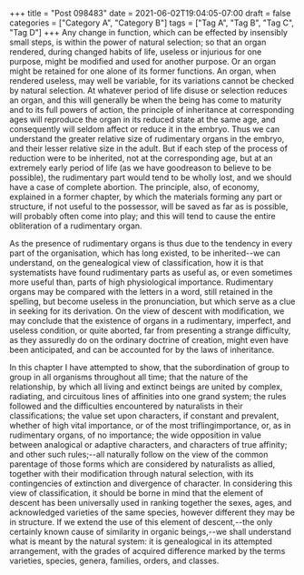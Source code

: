 +++
title = "Post 098483"
date = 2021-06-02T19:04:05-07:00
draft = false
categories = ["Category A", "Category B"]
tags = ["Tag A", "Tag B", "Tag C", "Tag D"]
+++
Any change in function, which can be effected by insensibly small steps, is within the power of natural selection; so that an organ rendered, during changed habits of life, useless or injurious for one purpose, might be modified and used for another purpose. Or an organ might be retained for one alone of its former functions. An organ, when rendered useless, may well be variable, for its variations cannot be checked by natural selection. At whatever period of life disuse or selection reduces an organ, and this will generally be when the being has come to maturity and to its full powers of action, the principle of inheritance at corresponding ages will reproduce the organ in its reduced state at the same age, and consequently will seldom affect or reduce it in the embryo. Thus we can understand the greater relative size of rudimentary organs in the embryo, and their lesser relative size in the adult. But if each step of the process of reduction were to be inherited, not at the corresponding age, but at an extremely early period of life (as we have goodreason to believe to be possible), the rudimentary part would tend to be wholly lost, and we should have a case of complete abortion. The principle, also, of economy, explained in a former chapter, by which the materials forming any part or structure, if not useful to the possessor, will be saved as far as is possible, will probably often come into play; and this will tend to cause the entire obliteration of a rudimentary organ.

As the presence of rudimentary organs is thus due to the tendency in every part of the organisation, which has long existed, to be inherited--we can understand, on the genealogical view of classification, how it is that systematists have found rudimentary parts as useful as, or even sometimes more useful than, parts of high physiological importance. Rudimentary organs may be compared with the letters in a word, still retained in the spelling, but become useless in the pronunciation, but which serve as a clue in seeking for its derivation. On the view of descent with modification, we may conclude that the existence of organs in a rudimentary, imperfect, and useless condition, or quite aborted, far from presenting a strange difficulty, as they assuredly do on the ordinary doctrine of creation, might even have been anticipated, and can be accounted for by the laws of inheritance.

In this chapter I have attempted to show, that the subordination of group to group in all organisms throughout all time; that the nature of the relationship, by which all living and extinct beings are united by complex, radiating, and circuitous lines of affinities into one grand system; the rules followed and the difficulties encountered by naturalists in their classifications; the value set upon characters, if constant and prevalent, whether of high vital importance, or of the most triflingimportance, or, as in rudimentary organs, of no importance; the wide opposition in value between analogical or adaptive characters, and characters of true affinity; and other such rules;--all naturally follow on the view of the common parentage of those forms which are considered by naturalists as allied, together with their modification through natural selection, with its contingencies of extinction and divergence of character. In considering this view of classification, it should be borne in mind that the element of descent has been universally used in ranking together the sexes, ages, and acknowledged varieties of the same species, however different they may be in structure. If we extend the use of this element of descent,--the only certainly known cause of similarity in organic beings,--we shall understand what is meant by the natural system: it is genealogical in its attempted arrangement, with the grades of acquired difference marked by the terms varieties, species, genera, families, orders, and classes.
